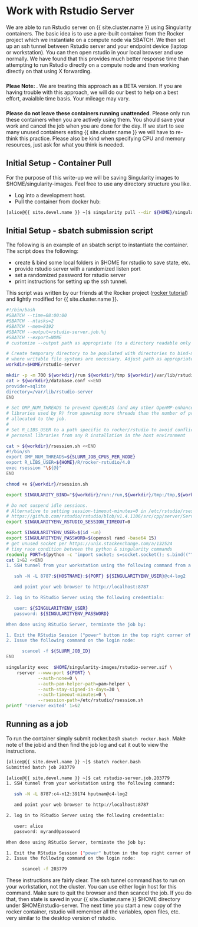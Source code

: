 # Work with Rstudio Server

We are able to run Rstudio server on {{ site.cluster.name }} using Singularity containers. The basic idea is to use a pre-built container from the Rocker project which we instantiate on a compute node via SBATCH. We then set up an ssh tunnel between Rstudio server and your endpoint device (laptop or workstation). You can then open rstudio in your local browser and use normally. We have found that this provides much better response time than attempting to run Rstudio directly on a compute node and then working directly on that using X forwarding.

<div class="alert alert-danger" role="alert" style="margin-top: 3ex">
<strong>Pleae Note: </strong>. We are treating this approach as a BETA version. If you are having trouble with this approach, we will do our best to help on a best effort, avaialble time basis. Your mileage may vary.
</div>

<div class="alert alert-warning" role="alert" style="margin-top: 3ex">
<strong>Please do not leave these containers running unattended</strong>. Please only run these containers when you are actively using them. You should save your work and cancel the job when you are done for the day. If we start to see many unused containers eating {{ site.cluster.name }} we will have to re-think this practice. Please also be kind when specifying CPU and memory resources, just ask for what you think is needed.
</div>

## Initial Setup - Container Pull

For the purpose of this write-up we will be saving Singularity images to $HOME/singularity-images. Feel free to use any directory structure you like.

- Log into a development host.
- Pull the container from docker hub:

```sh
[alice@{{ site.devel.name }} ~]$ singularity pull --dir ${HOME}/singularity-images --name rstudio-server.sif docker://rocker/rstudio
```

## Initial Setup - sbatch submission script

The following is an example of an sbatch script to instantiate the container. The script does the following:

- create & bind some local folders in $HOME for rstudio to save state, etc.
- provide rstudio server with a randomized listen port
- set a randomized password for rstudio server
- print instructions for setting up the ssh tunnel. 

This script was written by our friends at the Rocker project (<a href="https://www.rocker-project.org/use/singularity/">rocker tutorial</a>) and lightly modified for {{ site.cluster.name }}.

```sh
#!/bin/bash
#SBATCH --time=08:00:00
#SBATCH --ntasks=2
#SBATCH --mem=8192
#SBATCH --output=rstudio-server.job.%j
#SBATCH --export=NONE
# customize --output path as appropriate (to a directory readable only by the user!)

# Create temporary directory to be populated with directories to bind-mount in the container
# where writable file systems are necessary. Adjust path as appropriate for your computing environment.
workdir=$HOME/rstudio-server

mkdir -p -m 700 ${workdir}/run ${workdir}/tmp ${workdir}/var/lib/rstudio-server
cat > ${workdir}/database.conf <<END
provider=sqlite
directory=/var/lib/rstudio-server
END

# Set OMP_NUM_THREADS to prevent OpenBLAS (and any other OpenMP-enhanced
# libraries used by R) from spawning more threads than the number of processors
# allocated to the job.
#
# Set R_LIBS_USER to a path specific to rocker/rstudio to avoid conflicts with
# personal libraries from any R installation in the host environment

cat > ${workdir}/rsession.sh <<END
#!/bin/sh
export OMP_NUM_THREADS=${SLURM_JOB_CPUS_PER_NODE}
export R_LIBS_USER=${HOME}/R/rocker-rstudio/4.0
exec rsession "\${@}"
END

chmod +x ${workdir}/rsession.sh

export SINGULARITY_BIND="${workdir}/run:/run,${workdir}/tmp:/tmp,${workdir}/database.conf:/etc/rstudio/database.conf,${workdir}/rsession.sh:/etc/rstudio/rsession.sh,${workdir}/var/lib/rstudio-server:/var/lib/rstudio-server"

# Do not suspend idle sessions.
# Alternative to setting session-timeout-minutes=0 in /etc/rstudio/rsession.conf
# https://github.com/rstudio/rstudio/blob/v1.4.1106/src/cpp/server/ServerSessionManager.cpp#L126
export SINGULARITYENV_RSTUDIO_SESSION_TIMEOUT=0

export SINGULARITYENV_USER=$(id -un)
export SINGULARITYENV_PASSWORD=$(openssl rand -base64 15)
# get unused socket per https://unix.stackexchange.com/a/132524
# tiny race condition between the python & singularity commands
readonly PORT=$(python -c 'import socket; s=socket.socket(); s.bind(("", 0)); print(s.getsockname()[1]); s.close()')
cat 1>&2 <<END
1. SSH tunnel from your workstation using the following command from a terminal on your local workstation:

   ssh -N -L 8787:${HOSTNAME}:${PORT} ${SINGULARITYENV_USER}@c4-log2

   and point your web browser to http://localhost:8787

2. log in to RStudio Server using the following credentials:

   user: ${SINGULARITYENV_USER}
   password: ${SINGULARITYENV_PASSWORD}

When done using RStudio Server, terminate the job by:

1. Exit the RStudio Session ("power" button in the top right corner of the RStudio window)
2. Issue the following command on the login node:

      scancel -f ${SLURM_JOB_ID}
END

singularity exec  $HOME/singularity-images/rstudio-server.sif \
    rserver --www-port ${PORT} \
            --auth-none=0 \
            --auth-pam-helper-path=pam-helper \
            --auth-stay-signed-in-days=30 \
            --auth-timeout-minutes=0 \
            --rsession-path=/etc/rstudio/rsession.sh
printf 'rserver exited' 1>&2
```


## Running as a job

To run the container simply submit rocker.bash `sbatch rocker.bash`. Make note of the jobid and then find the job log and cat it out to view the instructions.

```sh
[alice@{{ site.devel.name }} ~]$ sbatch rocker.bash
Submitted batch job 203779
```

```sh
[alice@{{ site.devel.name }} ~]$ cat rstudio-server.job.203779
1. SSH tunnel from your workstation using the following command:

   ssh -N -L 8787:c4-n12:39174 hputnam@c4-log2

   and point your web browser to http://localhost:8787

2. log in to RStudio Server using the following credentials:

   user: alice
   password: myrand0password

When done using RStudio Server, terminate the job by:

1. Exit the RStudio Session ("power" button in the top right corner of the RStudio window)
2. Issue the following command on the login node:

      scancel -f 203779

```

These instructions are fairly clear. The ssh tunnel command has to run on your workstation, not the cluster. You can use either login host for this command. Make sure to quit the browser and then scancel the job. If you do that, then state is saved in your {{ site.cluster.name }} $HOME directory under $HOME/rstudio-server. The next time you start a new copy of the rocker container, rstudio will remember all the variables, open files, etc. very similar to the desktop version of rstudio. 

